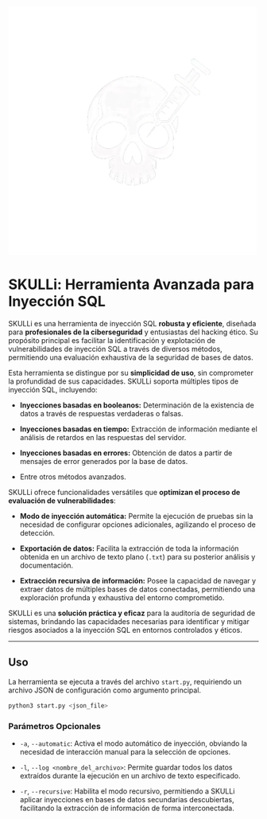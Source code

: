 ![LOGO SKULLI](./skulli_small.png)
# SKULLi: Herramienta Avanzada para Inyección SQL

SKULLi es una herramienta de inyección SQL **robusta y eficiente**, diseñada para **profesionales de la ciberseguridad** y entusiastas del hacking ético. Su propósito principal es facilitar la identificación y explotación de vulnerabilidades de inyección SQL a través de diversos métodos, permitiendo una evaluación exhaustiva de la seguridad de bases de datos.

Esta herramienta se distingue por su **simplicidad de uso**, sin comprometer la profundidad de sus capacidades. SKULLi soporta múltiples tipos de inyección SQL, incluyendo:

-   **Inyecciones basadas en booleanos:** Determinación de la existencia de datos a través de respuestas verdaderas o falsas.
    
-   **Inyecciones basadas en tiempo:** Extracción de información mediante el análisis de retardos en las respuestas del servidor.
    
-   **Inyecciones basadas en errores:** Obtención de datos a partir de mensajes de error generados por la base de datos.
    
-   Entre otros métodos avanzados.
    

SKULLi ofrece funcionalidades versátiles que **optimizan el proceso de evaluación de vulnerabilidades**:

-   **Modo de inyección automática:** Permite la ejecución de pruebas sin la necesidad de configurar opciones adicionales, agilizando el proceso de detección.
    
-   **Exportación de datos:** Facilita la extracción de toda la información obtenida en un archivo de texto plano (`.txt`) para su posterior análisis y documentación.
    
-   **Extracción recursiva de información:** Posee la capacidad de navegar y extraer datos de múltiples bases de datos conectadas, permitiendo una exploración profunda y exhaustiva del entorno comprometido.
    

SKULLi es una **solución práctica y eficaz** para la auditoría de seguridad de sistemas, brindando las capacidades necesarias para identificar y mitigar riesgos asociados a la inyección SQL en entornos controlados y éticos.

----------

## Uso

La herramienta se ejecuta a través del archivo `start.py`, requiriendo un archivo JSON de configuración como argumento principal.

```bash
python3 start.py <json_file>
```

### Parámetros Opcionales

-   `-a`, `--automatic`: Activa el modo automático de inyección, obviando la necesidad de interacción manual para la selección de opciones.
    
-   `-l`, `--log <nombre_del_archivo>`: Permite guardar todos los datos extraídos durante la ejecución en un archivo de texto especificado.
    
-   `-r`, `--recursive`: Habilita el modo recursivo, permitiendo a SKULLi aplicar inyecciones en bases de datos secundarias descubiertas, facilitando la extracción de información de forma interconectada.